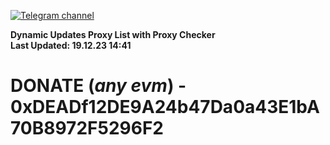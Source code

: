 [![Telegram channel](https://img.shields.io/endpoint?url=https://runkit.io/damiankrawczyk/telegram-badge/branches/master?url=https://t.me/n4z4v0d)](https://t.me/n4z4v0d) 

**Dynamic Updates Proxy List with Proxy Checker**  
**Last Updated: 19.12.23 14:41**

# DONATE (_any evm_) - 0xDEADf12DE9A24b47Da0a43E1bA70B8972F5296F2
